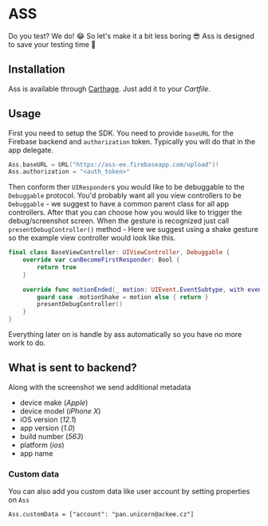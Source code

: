 # ASS

Do you test? We do! 😂 So let's make it a bit less boring 😎 Ass is designed to save your testing time 💪

## Installation

Ass is available through [Carthage](https://github.org/Carthage/Carthage). Just add it to your _Cartfile_.

## Usage

First you need to setup the SDK. You need to provide `baseURL` for the Firebase backend and `authorization` token. Typically you will do that in the app delegate.

```swift
Ass.baseURL = URL("https://ass-ee.firebaseapp.com/upload")!
Ass.authorization = "<auth_token>"
```

Then conform ther `UIResponder`s you would like to be debuggable to the `Debuggable` protocol. You'd probably want all you view controllers to be `Debuggable` - we suggest to have a common parent class for all app controllers. After that you can choose how you would like to trigger the debug/screenshot screen. When the gesture is recognized just call `presentDebugController()` method - Here we suggest using a shake gesture so the example view controller would look like this.

```swift
final class BaseViewController: UIViewController, Debuggable {
    override var canBecomeFirstResponder: Bool {
        return true
    }
    
    override func motionEnded(_ motion: UIEvent.EventSubtype, with event: UIEvent?) {
        guard case .motionShake = motion else { return }
        presentDebugController()
    }
}
```

Everything later on is handle by ass automatically so you have no more work to do.

## What is sent to backend?

Along with the screenshot we send additional metadata
- device make (_Apple_)
- device model (_iPhone X_)
- iOS version (_12.1_)
- app version (_1.0_)
- build number (_563_)
- platform (_ios_)
- app name

### Custom data

You can also add you custom data like user account by setting properties on `Ass`
```
Ass.customData = ["account": "pan.unicorn@ackee.cz"]
```